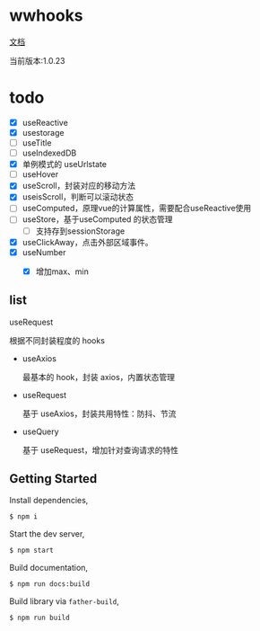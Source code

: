 # wwhooks

[文档](https://lxw15337674.github.io/ww-hooks/)

当前版本:1.0.23

# todo

- [x] useReactive
- [x] usestorage
- [ ] useTitle
- [ ] useIndexedDB
- [x] 单例模式的 useUrlstate
- [ ] useHover
- [x] useScroll，封装对应的移动方法
- [x] useisScroll，判断可以滚动状态
- [ ] useComputed，原理vue的计算属性，需要配合useReactive使用
- [ ] useStore，基于useComputed 的状态管理
  - [ ] 支持存到sessionStorage
- [x] useClickAway，点击外部区域事件。
- [x] useNumber
  - [x] 增加max、min



## list

useRequest

根据不同封装程度的 hooks

- useAxios
  
  最基本的 hook，封装 axios，内置状态管理
- useRequest
  
  基于 useAxios，封装共用特性：防抖、节流
- useQuery
  
  基于 useRequest，增加针对查询请求的特性

## Getting Started

Install dependencies,

```bash
$ npm i
```

Start the dev server,

```bash
$ npm start
```

Build documentation,

```bash
$ npm run docs:build
```

Build library via `father-build`,

```bash
$ npm run build
```

